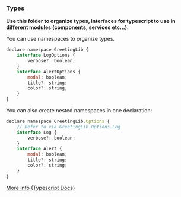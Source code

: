 ### Types

**Use this folder to organize types, interfaces for typescript to use in different modules (components, services etc...).**

You can use namespaces to organize types.

```javascript
declare namespace GreetingLib {
    interface LogOptions {
        verbose?: boolean;
    }
    interface AlertOptions {
        modal: boolean;
        title?: string;
        color?: string;
    }
}
```

You can also create nested namespaces in one declaration:

```javascript
declare namespace GreetingLib.Options {
    // Refer to via GreetingLib.Options.Log
    interface Log {
        verbose?: boolean;
    }
    interface Alert {
        modal: boolean;
        title?: string;
        color?: string;
    }
}
```

[More info (Typescript Docs)](https://www.typescriptlang.org/docs/handbook/declaration-files/by-example.html#organizing-types)
